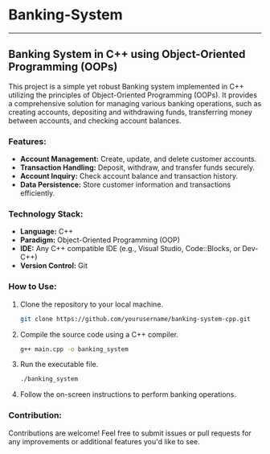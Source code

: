 # Banking-System
---

## Banking System in C++ using Object-Oriented Programming (OOPs)

This project is a simple yet robust Banking system implemented in C++ utilizing the principles of Object-Oriented Programming (OOPs). It provides a comprehensive solution for managing various banking operations, such as creating accounts, depositing and withdrawing funds, transferring money between accounts, and checking account balances.

### Features:
- **Account Management:** Create, update, and delete customer accounts.
- **Transaction Handling:** Deposit, withdraw, and transfer funds securely.
- **Account Inquiry:** Check account balance and transaction history.
- **Data Persistence:** Store customer information and transactions efficiently.

### Technology Stack:
- **Language:** C++
- **Paradigm:** Object-Oriented Programming (OOP)
- **IDE:** Any C++ compatible IDE (e.g., Visual Studio, Code::Blocks, or Dev-C++)
- **Version Control:** Git

### How to Use:
1. Clone the repository to your local machine.
   ```bash
   git clone https://github.com/yourusername/banking-system-cpp.git
   ```
2. Compile the source code using a C++ compiler.
   ```bash
   g++ main.cpp -o banking_system
   ```
3. Run the executable file.
   ```bash
   ./banking_system
   ```
4. Follow the on-screen instructions to perform banking operations.

### Contribution:
Contributions are welcome! Feel free to submit issues or pull requests for any improvements or additional features you'd like to see.


